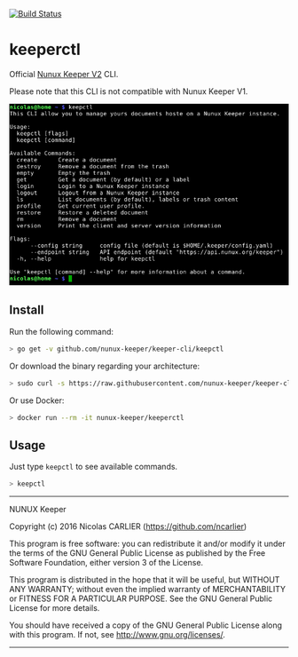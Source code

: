 [![Build Status](https://travis-ci.org/nunux-keeper/keeper-cli.svg?branch=master)](https://travis-ci.org/nunux-keeper/keeper-cli)

keeperctl
=========

Official <a href="http://keeper.nunux.org" target="_new">Nunux Keeper V2</a>
CLI.

Please note that this CLI is not compatible with Nunux Keeper V1.

![Screenshot](screenshot.png)

Install
-------

Run the following command:

```bash
> go get -v github.com/nunux-keeper/keeper-cli/keepctl
```

Or download the binary regarding your architecture:

```bash
> sudo curl -s https://raw.githubusercontent.com/nunux-keeper/keeper-cli/master/install.sh | sh
```

Or use Docker:

```bash
> docker run --rm -it nunux-keeper/keeperctl
```

Usage
-----

Just type `keepctl` to see available commands.


```bash
> keepctl
```

----------------------------------------------------------------------

NUNUX Keeper

Copyright (c) 2016 Nicolas CARLIER (https://github.com/ncarlier)

This program is free software: you can redistribute it and/or modify
it under the terms of the GNU General Public License as published by
the Free Software Foundation, either version 3 of the License.

This program is distributed in the hope that it will be useful,
but WITHOUT ANY WARRANTY; without even the implied warranty of
MERCHANTABILITY or FITNESS FOR A PARTICULAR PURPOSE.  See the
GNU General Public License for more details.

You should have received a copy of the GNU General Public License
along with this program.  If not, see <http://www.gnu.org/licenses/>.

----------------------------------------------------------------------
